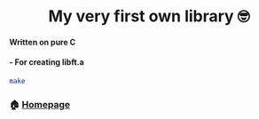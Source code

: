 <h1 align="center">My very first own library 🤓</h1>

#### Written on pure C

#### - For creating libft.a

```sh
make
```
### 🏠 [Homepage](hhttps://github.com/skarryhi/libft)
